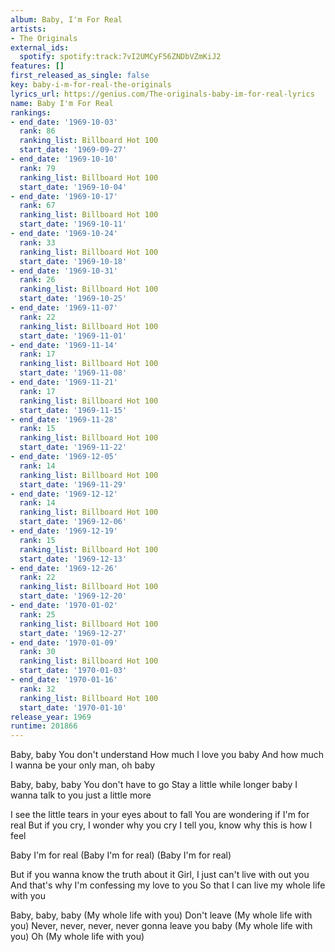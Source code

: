 ```yaml
---
album: Baby, I'm For Real
artists:
- The Originals
external_ids:
  spotify: spotify:track:7vI2UMCyF56ZNDbVZmKiJ2
features: []
first_released_as_single: false
key: baby-i-m-for-real-the-originals
lyrics_url: https://genius.com/The-originals-baby-im-for-real-lyrics
name: Baby I'm For Real
rankings:
- end_date: '1969-10-03'
  rank: 86
  ranking_list: Billboard Hot 100
  start_date: '1969-09-27'
- end_date: '1969-10-10'
  rank: 79
  ranking_list: Billboard Hot 100
  start_date: '1969-10-04'
- end_date: '1969-10-17'
  rank: 67
  ranking_list: Billboard Hot 100
  start_date: '1969-10-11'
- end_date: '1969-10-24'
  rank: 33
  ranking_list: Billboard Hot 100
  start_date: '1969-10-18'
- end_date: '1969-10-31'
  rank: 26
  ranking_list: Billboard Hot 100
  start_date: '1969-10-25'
- end_date: '1969-11-07'
  rank: 22
  ranking_list: Billboard Hot 100
  start_date: '1969-11-01'
- end_date: '1969-11-14'
  rank: 17
  ranking_list: Billboard Hot 100
  start_date: '1969-11-08'
- end_date: '1969-11-21'
  rank: 17
  ranking_list: Billboard Hot 100
  start_date: '1969-11-15'
- end_date: '1969-11-28'
  rank: 15
  ranking_list: Billboard Hot 100
  start_date: '1969-11-22'
- end_date: '1969-12-05'
  rank: 14
  ranking_list: Billboard Hot 100
  start_date: '1969-11-29'
- end_date: '1969-12-12'
  rank: 14
  ranking_list: Billboard Hot 100
  start_date: '1969-12-06'
- end_date: '1969-12-19'
  rank: 15
  ranking_list: Billboard Hot 100
  start_date: '1969-12-13'
- end_date: '1969-12-26'
  rank: 22
  ranking_list: Billboard Hot 100
  start_date: '1969-12-20'
- end_date: '1970-01-02'
  rank: 25
  ranking_list: Billboard Hot 100
  start_date: '1969-12-27'
- end_date: '1970-01-09'
  rank: 30
  ranking_list: Billboard Hot 100
  start_date: '1970-01-03'
- end_date: '1970-01-16'
  rank: 32
  ranking_list: Billboard Hot 100
  start_date: '1970-01-10'
release_year: 1969
runtime: 201866
---
```

Baby, baby
You don't understand
How much I love you baby
And how much I wanna be your only man, oh baby


Baby, baby, baby
You don't have to go
Stay a little while longer baby
I wanna talk to you just a little more


I see the little tears in your eyes about to fall
You are wondering if I'm for real
But if you cry, I wonder why you cry
I tell you, know why this is how I feel


Baby I'm for real
(Baby I'm for real)
(Baby I'm for real)


But if you wanna know the truth about it
Girl, I just can't live with out you
And that's why I'm confessing my love to you
So that I can live my whole life with you


Baby, baby, baby
(My whole life with you)
Don't leave
(My whole life with you)
Never, never, never, never gonna leave you baby
(My whole life with you)
Oh
(My whole life with you)
